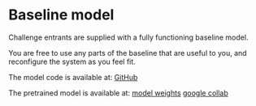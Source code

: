 # Baseline model

Challenge entrants are supplied with a fully functioning baseline model.

You are free to use any parts of the baseline that are useful to you, and reconfigure the system as you feel fit.

The model code is available at: [GitHub](https://github.com/cogmhear/avse_challenge/tree/main/baseline/avse3)

The pretrained model is available at: [model weights](https://huggingface.co/cogmhear/avsec3-baseline) [google collab](https://colab.research.google.com/drive/17EEK6Q5hbCwf1rNwaZAytdAiC5aK32vI?usp=sharing)
